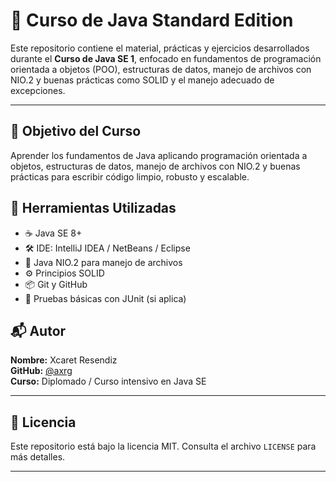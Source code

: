 # 🚀 Curso de Java Standard Edition 

Este repositorio contiene el material, prácticas y ejercicios desarrollados durante el **Curso de Java SE 1**, enfocado en fundamentos de programación orientada a objetos (POO), estructuras de datos, manejo de archivos con NIO.2 y buenas prácticas como SOLID y el manejo adecuado de excepciones.

---

## 🎯 Objetivo del Curso

Aprender los fundamentos de Java aplicando programación orientada a objetos, estructuras de datos, manejo de archivos con NIO.2 y buenas prácticas para escribir código limpio, robusto y escalable.


## 🧰 Herramientas Utilizadas

- ☕ Java SE 8+
- 🛠️ IDE: IntelliJ IDEA / NetBeans / Eclipse
- 📁 Java NIO.2 para manejo de archivos
- ⚙️ Principios SOLID
- 📦 Git y GitHub
- 🧪 Pruebas básicas con JUnit (si aplica)



## 📬 Autor

**Nombre:** Xcaret Resendiz   
**GitHub:** [@axrg](https://github.com/axrg)  
**Curso:** Diplomado / Curso intensivo en Java SE  

---

## 📖 Licencia

Este repositorio está bajo la licencia MIT. Consulta el archivo `LICENSE` para más detalles.

---
